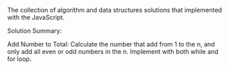 The collection of algorithm and data structures solutions that implemented with the JavaScript.

Solution Summary:

Add Number to Total: Calculate the number that add from 1 to the n, and only add all even or odd numbers in the n. Implement with both while and for loop. 
